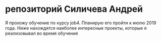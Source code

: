 # репозиторий Силичева Андрей

Я прохожу обучение по курсу job4. Планирую его пройти к июлю 2019 года.
Ниже нахождятся наиболее интересные проекты, которые я реализовывал во время обучения
